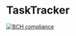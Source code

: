 # TaskTracker

[![BCH compliance](https://bettercodehub.com/edge/badge/KseniaLa/TaskTracker?branch=master)](https://bettercodehub.com/)
